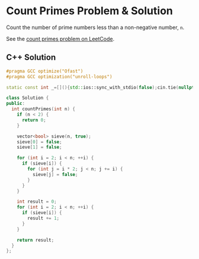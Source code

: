 # Count Primes Problem & Solution

Count the number of prime numbers less than a non-negative number, `n`.

See the [count primes problem on LeetCode](https://leetcode.com/problems/count-primes).

## C++ Solution

```cpp
#pragma GCC optimize("Ofast")
#pragma GCC optimization("unroll-loops")

static const int _=[](){std::ios::sync_with_stdio(false);cin.tie(nullptr);cout.tie(nullptr);return 0;}();

class Solution {
public:
  int countPrimes(int n) {
    if (n < 2) {
      return 0;
    }

    vector<bool> sieve(n, true);
    sieve[0] = false;
    sieve[1] = false;

    for (int i = 2; i < n; ++i) {
      if (sieve[i]) {
        for (int j = i * 2; j < n; j += i) {
          sieve[j] = false;
        }
      }
    }

    int result = 0;
    for (int i = 2; i < n; ++i) {
      if (sieve[i]) {
        result += 1;
      }
    }

    return result;
  }
};
```
